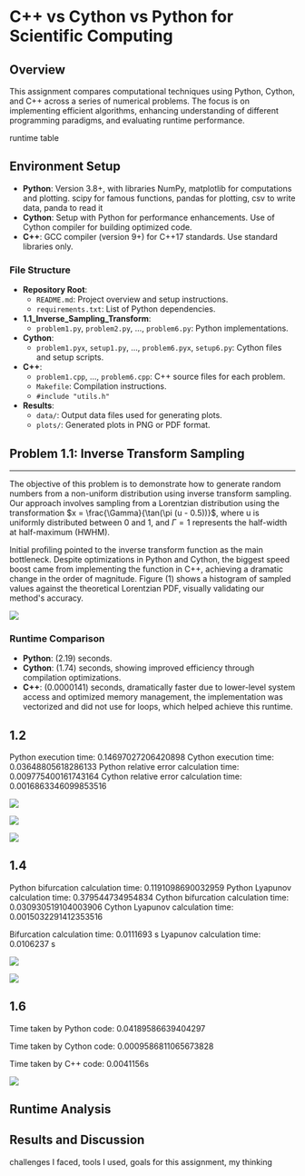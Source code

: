 # C++ vs Cython vs Python for Scientific Computing

## Overview

This assignment compares computational techniques using Python, Cython, and C++ across a series of numerical problems. The focus is on implementing efficient algorithms, enhancing understanding of different programming paradigms, and evaluating runtime performance.

runtime table



## Environment Setup

- **Python**: Version 3.8+, with libraries NumPy, matplotlib for computations and plotting. scipy for famous functions, pandas for plotting, csv to write data, panda to read it
- **Cython**: Setup with Python for performance enhancements. Use of Cython compiler for building optimized code.
- **C++**: GCC compiler (version 9+) for C++17 standards. Use standard libraries only.

### File Structure

- **Repository Root**:
  - `README.md`: Project overview and setup instructions.
  - `requirements.txt`: List of Python dependencies.
- **1.1_Inverse_Sampling_Transform**:
  - `problem1.py`, `problem2.py`, ..., `problem6.py`: Python implementations.
- **Cython**:
  - `problem1.pyx`, `setup1.py`, ..., `problem6.pyx`, `setup6.py`: Cython files and setup scripts.
- **C++**:
  - `problem1.cpp`, ..., `problem6.cpp`: C++ source files for each problem.
  - `Makefile`: Compilation instructions.
  - `#include "utils.h"`
- **Results**:
  - `data/`: Output data files used for generating plots.
  - `plots/`: Generated plots in PNG or PDF format. 



## Problem 1.1: Inverse Transform Sampling

---

The objective of this problem is to demonstrate how to generate random numbers from a non-uniform distribution using inverse transform sampling. Our approach involves sampling from a Lorentzian distribution using the transformation $x = \frac{\Gamma}{\tan(\pi (u - 0.5))}$, where u is uniformly distributed between 0 and 1, and $\Gamma{} = 1$ represents the half-width at half-maximum (HWHM).

Initial profiling pointed to the inverse transform function as the main bottleneck. Despite optimizations in Python and Cython, the biggest speed boost came from implementing the function in C++, achieving a dramatic change in the order of magnitude. Figure (1) shows a histogram of sampled values against the theoretical Lorentzian PDF, visually validating our method's accuracy.

![](D:\Google%20Drive\2.T\.HPC\C++%20vs%20Cython%20vs%20Python\1.1_Inverse_Transform_Sampling\plots\Figure_1.png)

### Runtime Comparison

- **Python**: (2.19) seconds.
- **Cython**: (1.74) seconds, showing improved efficiency through compilation optimizations.
- **C++**: (0.0000141) seconds, dramatically faster due to lower-level system access and optimized memory management, the implementation was vectorized and did not use for loops, which helped achieve this runtime.

## 1.2

Python execution time: 0.14697027206420898
Cython execution time: 0.03648805618286133
Python relative error calculation time: 0.009775400161743164
Cython relative error calculation time: 0.0016863346099853516

![](D:\Google%20Drive\2.T\.HPC\C++%20vs%20Cython%20vs%20Python\1.2_Numerical_Integration\plots\Figure_1.png)

![](D:\Google%20Drive\2.T\.HPC\C++%20vs%20Cython%20vs%20Python\1.2_Numerical_Integration\plots\Figure_2.png)

![](D:\Google%20Drive\2.T\.HPC\C++%20vs%20Cython%20vs%20Python\1.2_Numerical_Integration\plots\Figure_3.png)

## 1.4

Python bifurcation calculation time: 0.1191098690032959
Python Lyapunov calculation time: 0.379544734954834
Cython bifurcation calculation time: 0.030930519104003906
Cython Lyapunov calculation time: 0.0015032291412353516

Bifurcation calculation time: 0.0111693 s
Lyapunov calculation time: 0.0106237 s



![](D:\Google%20Drive\2.T\.HPC\C++%20vs%20Cython%20vs%20Python\1.4_Nonlinear_Dynamics\plots\bifurcation_data_c_bifurcation.png)

![](D:\Google%20Drive\2.T\.HPC\C++%20vs%20Cython%20vs%20Python\1.4_Nonlinear_Dynamics\plots\lyapunov_data_cy_lyapunov.png)

## 1.6

Time taken by Python code: 0.04189586639404297

Time taken by Cython code: 0.0009586811065673828

Time taken by C++ code: 0.0041156s

![](D:\Google%20Drive\2.T\.HPC\C++%20vs%20Cython%20vs%20Python\1.6_Implicit_ODE_Solver\plots\Figure_1.png)



## Runtime Analysis





## Results and Discussion

challenges I faced, tools I used, goals for this assignment, my thinking
